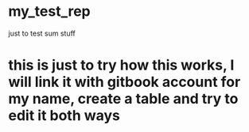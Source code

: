 # my_test_rep
just to test sum stuff

# this is just to try how this works, I will link it with gitbook account for my name, create a table and try to edit it both ways
